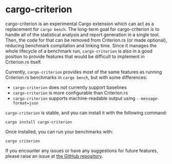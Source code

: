 # cargo-criterion

cargo-criterion is an experimental Cargo extension which can act as a replacement for `cargo bench`. The long-term goal for cargo-criterion is to handle all of the statistical analysis and report generation in a single tool. Then, the code for that can be removed from Criterion.rs (or made optional), reducing benchmark compilation and linking time. Since it manages the whole lifecycle of a benchmark run, `cargo-criterion` is also in a good position to provide features that would be difficult to implement in Criterion.rs itself.

Currently, `cargo-criterion` provides most of the same features as running Criterion.rs benchmarks in `cargo bench`, but with some differences:
* `cargo-criterion` does not currently support baselines
* `cargo-criterion` is more configurable than Criterion.rs
* `cargo-criterion` supports machine-readable output using `--message-format=json`

`cargo-criterion` is stable, and you can install it with the following command:

`cargo install cargo-criterion`

Once installed, you can run your benchmarks with:

`cargo criterion`

If you encounter any issues or have any suggestions for future features, please raise an issue at [the GitHub repository](https://github.com/bheisler/cargo-criterion).
